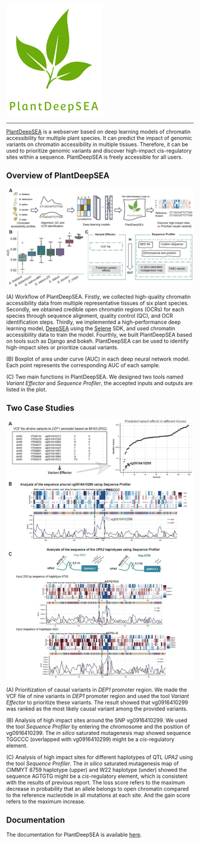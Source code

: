 ![logo](docs/logo.png)

---

[PlantDeepSEA](http://plantdeepsea.ncpgr.cn/) is a webserver based on deep learning models of chromatin accessibility for multiple plant species. It can predict the impact of genomic variants on chromatin accessibility in multiple tissues. Therefore, it can be used to prioritize genomic variants and discover high-impact cis-regulatory sites within a sequence. PlantDeepSEA is freely accessible for all users.

## Overview of PlantDeepSEA

![summary figure](docs/fig_1.jpg)

(A) Workflow of PlantDeepSEA. Firstly, we collected high-quality chromatin accessibility data from multiple representative tissues of six plant species. Secondly, we obtained credible open chromatin regions (OCRs) for each species through sequence alignment, quality control (QC), and OCR identification steps. Thirdly, we implemented a high-performance deep learning model, [DeepSEA](https://doi.org/10.1038/nmeth.3547) using the [Selene](https://github.com/FunctionLab/selene) SDK, and used chromatin accessibility data to train the model. Fourthly, we built PlantDeepSEA based on tools such as Django and bokeh. PlantDeepSEA can be used to identify high-impact sites or prioritize causal variants.

(B) Boxplot of area under curve (AUC) in each deep neural network model. Each point represents the corresponding AUC of each sample.

(C) Two main functions in PlantDeepSEA. We designed two tools named *Variant Effector* and *Sequence Profiler*, the accepted inputs and outputs are listed in the plot.

## Two Case Studies

![summary figure](docs/fig_2.jpg)

(A) Prioritization of causal variants in *DEP1* promoter region. We made the VCF file of nine variants in *DEP1* promoter region and used the tool *Variant Effector* to prioritize these variants. The result showed that vg0916410299 was ranked as the most likely causal variant among the provided variants.

(B) Analysis of high impact sites around the SNP vg0916410299. We used the tool *Sequence Profiler* by entering the chromosome and the position of vg0916410299. The *in silico* saturated mutagenesis map showed sequence TGGCCC (overlapped with vg0916410299) might be a *cis*-regulatory element.

(C) Analysis of high impact sites for different haplotypes of QTL *UPA2* using the tool *Sequence Profiler*. The *in silico* saturated mutagenesis map of CIMMYT 8759 haplotype (upper) and W22 haplotype (under) showed the sequence AGTGTG might be a *cis*-regulatory element, which is consistent with the results of previous report. The loss score refers to the maximum decrease in probability that an allele belongs to open chromatin compared to the reference nucleotide in all mutations at each site. And the gain score refers to the maximum increase.

## Documentation

The documentation for PlantDeepSEA is available [here](https://plantdeepsea-toturial2.readthedocs.io/en/latest/).